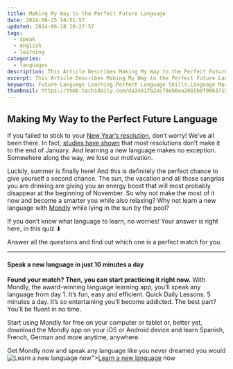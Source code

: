 ```yaml
---
title: Making My Way to the Perfect Future Language
date: 2024-06-25 14:51:57
updated: 2024-06-28 10:27:57
tags:
  - speak
  - english
  - learning
categories:
  - languages
description: This Article Describes Making My Way to the Perfect Future Language
excerpt: This Article Describes Making My Way to the Perfect Future Language
keywords: Future Language Learning,Perfect Language Skills,Language Mastery Programs,Personalized Language Journey,Multilingual Development Path,Innovative Language Education Techniques,Language Proficiency Strategies
thumbnail: https://thmb.techidaily.com/da3401fb2ac78eb6ea2665b0f0063719a28f111af87b9a39c4fbeb83cdcf06b8.jpg
---
```


## Making My Way to the Perfect Future Language

If you failed to stick to your [New Year’s resolution](https://shop.mondly.com/affiliate.php?ACCOUNT=ATISTUDI&AFFILIATE=108875&PATH=https://www.mondly.com?AFFILIATE=108875), don’t worry! We’ve all been there. In fact, [studies have shown](https://well.blogs.nytimes.com/2007/12/31/will-your-resolutions-last-to-february/?%5Fr=0) that most resolutions don’t make it to the end of January. And learning a new language makes no exception. Somewhere along the way, we lose our motivation.

Luckily, summer is finally here! And this is definitely the perfect chance to give yourself a second chance. The sun, the vacation and all those sangrias you are drinking are giving you an energy boost that will most probably disappear at the beginning of November. So why not make the most of it now and become a smarter you while also relaxing? Why not learn a new language with [Mondly](https://app.adjust.io/5ixfg4k?campaign=blog-post-id-2985&fallback=https%3A%2F%2Fapp.mondly.com?avangate%5Fsrc=blog-post-id-2985&redirect%5Fandroid=https%3A%2F%2Fplay.google.com%2Fstore%2Fapps%2Fdetails%3Fid%3Dcom.atistudios.mondly.languages&redirect%5Fios=https%3A%2F%2Fitunes.apple.com%2Fapp%2Fid987873536&redirect%5Fmacos=https%3A%2F%2Fapp.mondly.com?avangate%5Fsrc=blog-post-id-2985) while lying in the sun by the pool?

If you don’t know what language to learn, no worries! Your answer is right here, in this quiz ⬇

Answer all the questions and find out which one is a perfect match for you.

---

#### Speak a new language in just 10 minutes a day

**Found your match? Then, you can start practicing it right now.** With Mondly, the award-winning language learning app, you’ll speak any language from day 1\. It’s fun, easy and efficient. Quick Daily Lessons. 5 minutes a day. It’s so entertaining you’ll become addicted. The best part? You’ll be fluent in no time.

Start using Mondly for free on your computer or tablet or, better yet, download the Mondly app on your iOS or Android device and learn Spanish, French, German and more anytime, anywhere.

Get Mondly now and speak any language like you never dreamed you would ![Learn a new language](https://adjt.mondly.com/5ixfg4k?campaign=blog-post-id-2985&fallback=https%3A%2F%2Fapp.mondly.com%3Futm%5Fmedium%3Dblog%5Fblog-post-id-2985%26utm%5Fsource%3Dblog-post-id-2985&redirect%5Fmacos=https%3A%2F%2Fapp.mondly.com%3Futm%5Fmedium%3Dblog%5Fblog-post-id-2985%26utm%5Fsource%3Dblog-post-id-2985&redirect%5Fandroid=https%3A%2F%2Fplay.google.com%2Fstore%2Fapps%2Fdetails%3Fid%3Dcom.atistudios.mondly.languages%3Futm%5Fmedium%3Dblog%5Fblog-post-id-2985%26utm%5Fsource%3Dblog-post-id-2985&redirect%5Fios=https%3A%2F%2Fapps.apple.com%2Fapp%2Fapple-store%2Fid987873536%3Fpt%3D78954800%26ct%3Dblog-post-id-2985%26mt%3D8 "<a class=") now">[Learn a new language](https://shop.mondly.com/affiliate.php?ACCOUNT=ATISTUDI&AFFILIATE=108875&PATH=https://www.mondly.com?AFFILIATE=108875) now

<ins class="adsbygoogle"
     style="display:block"
     data-ad-format="autorelaxed"
     data-ad-client="ca-pub-7571918770474297"
     data-ad-slot="1223367746"></ins>



<ins class="adsbygoogle"
     style="display:block"
     data-ad-client="ca-pub-7571918770474297"
     data-ad-slot="8358498916"
     data-ad-format="auto"
     data-full-width-responsive="true"></ins>
